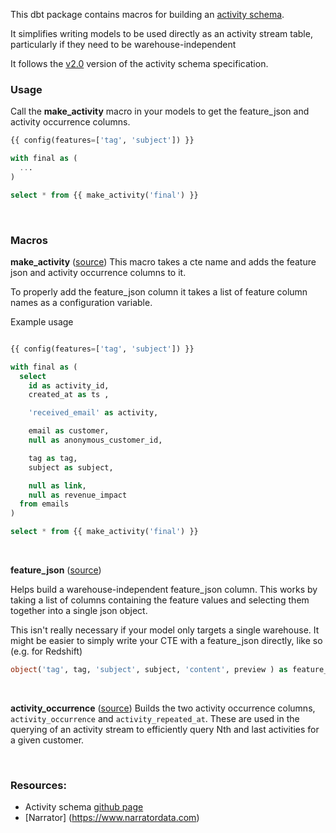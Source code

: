 This dbt package contains macros for building an [activity schema](https://www.activityschema.com). 

It simplifies writing models to be used directly as an activity stream table, particularly if they need to be warehouse-independent

It follows the [v2.0](https://github.com/ActivitySchema/ActivitySchema/blob/main/2.0.md) version of the activity schema specification.


### Usage

Call the **make_activity** macro in your models to get the feature_json and activity occurrence columns. 

```sql
{{ config(features=['tag', 'subject']) }}

with final as (
  ...
)

select * from {{ make_activity('final') }}
```

<br>

### Macros

**make_activity** ([source](macros/make_activity.sql))
This macro takes a cte name and adds the feature json and activity occurrence columns to it.

To properly add the feature_json column it takes a list of feature column names as a configuration variable. 

Example usage

```sql

{{ config(features=['tag', 'subject']) }}

with final as (
  select 
    id as activity_id,
    created_at as ts ,

    'received_email' as activity,

    email as customer,
    null as anonymous_customer_id,

    tag as tag,
    subject as subject,

    null as link,
    null as revenue_impact
  from emails
)

select * from {{ make_activity('final') }}

```

<br>

**feature_json** ([source](macros/feature_json.sql))

Helps build a warehouse-independent feature_json column. This works by taking a list of columns containing the feature values and selecting them together into a single json object.

This isn't really necessary if your model only targets a single warehouse. It might be easier to simply write your CTE with a feature_json directly, like so (e.g. for Redshift)

```sql
object('tag', tag, 'subject', subject, 'content', preview ) as feature_json,
```


<br>

**activity_occurrence** ([source](macros/activity_occurrence.sql))
Builds the two activity occurrence columns, `activity_occurrence` and `activity_repeated_at`. These are used in the querying of an activity stream to efficiently query Nth and last activities for a given customer.

<br>

### Resources:
- Activity schema [github page](https://github.com/ActivitySchema/ActivitySchema)
- [Narrator] (https://www.narratordata.com)

